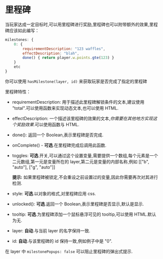 # 里程碑

当玩家达成一定目标时,可以用里程碑进行奖励,里程碑也可以附带额外的效果,里程碑应该如此编写：

```js
milestones: {
    0: {
        requirementDescription: "123 waffles",
        effectDescription: "blah",
        done() { return player.w.points.gte(123) }
    }
    etc
}
```

你可以使用 `hasMilestone(layer, id)` 来获取玩家是否完成了指定的里程碑

里程碑特性：

- requirementDescription: 用于描述此里程碑解锁条件的文本,建议使用 "total".可以使用函数来实现动态文本,也可以使用 HTML.

- effectDescription: 一个描述该里程碑的效果的文本,*你需要在其他地方实现这个奖励效果*.可以使用函数与 HTML.

- done(): 返回一个 Boolean,表示里程碑是否完成.

- onComplete() - **可选**.在里程碑完成后调用此函数.

- toggles: **可选**.开关,可以通过这个设置变量,需要提供一个数组,每个元素是一个二元数组,第一元是变量所在的 layer,第二元是变量的内部名称,例如 [["b", "auto"], ["g", "auto"]]

   **提示:** 如果里程碑被锁定,不会重设之前设置过的变量,因此你需要再次对其进行检测.

- style: **可选**.以对象的格式,对里程碑应用 css.

- unlocked(): **可选**.返回一个 Boolean,表示里程碑是否显示,默认是显示.

- tooltip: **可选**.为里程碑添加一个鼠标悬浮可见的 tooltip,可以使用 HTML.默认为无.

- layer: **自动**.与当前 layer 的名字保持一致.

- id: **自动**.与该里程碑的 id 保持一致,例如例子中是 "0".

在 layer 中 `milestonePopups: false` 可以阻止里程碑的弹出式提示.
